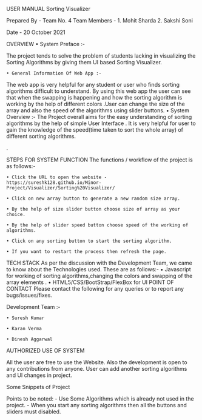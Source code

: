 USER MANUAL
                   Sorting Visualizer





                      

Prepared By - Team No. 4
Team Members - 
    1. Mohit Sharda
    2. Sakshi Soni


Date - 20 October 2021










OVERVIEW 
    • System Preface :- 

The project tends to solve the problem of students lacking in visualizing the Sorting Algorithms by giving them UI based Sorting Visualizer.

    • General Information Of Web App :-

The web app is very helpful for any student or user who finds sorting algorithms difficult to understand. By using this web app the user can see that when the swapping is happening and how the sorting algorithm is working by the help of different colors .User can change the size of the array and also the speed of the algorithms using slider buttons. 
    • System Overview :-
The Project overall aims for the easy understanding of sorting algorithms by the help of simple User Interface .
It is very helpful for user to gain the knowledge of the speed(time taken to sort the whole array) of different sorting algorithms.

.













STEPS FOR SYSTEM FUNCTION 
The functions / workflow of the project is as follows:-

    • Click the URL to open the website - https://sureshk128.github.io/Minor-Project/Visualizer/Sorting%20Visualizer/

    • Click on new array button to generate a new random size array.

    • By the help of size slider button choose size of array as your choice.

    • By the help of slider speed button choose speed of the working of algorithms.

    • Click on any sorting button to start the sorting algorithm.

    • If you want to restart the process then refresh the page.












TECH STACK
As per the discussion with the Development Team, we came to know about the Technologies used. 
These are as follows:-
    • Javascript for working of sorting algorithms,changing the colors and swapping of the array elements .
    • HTML5/CSS/BootStrap/FlexBox for UI
POINT OF CONTACT
Please contact the following for any queries or to report any bugs/issues/fixes.

Development Team :-

    • Suresh Kumar

    • Karan Verma

    • Dinesh Aggarwal

AUTHORIZED USE OF SYSTEM

All the user are free to use the Website. Also the development is open to any contributions from anyone. User can add another sorting algorithms and UI changes in project.


Some Snippets of Project


















Points to be noted:
	- Use Some Algorithms which is already not used in the project.
	- When you start any sorting algorithms then all the buttons and sliders must disabled.






